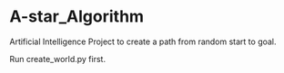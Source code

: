 # A-star_Algorithm

Artificial Intelligence Project to create a path from random start to goal.

Run create_world.py first.
